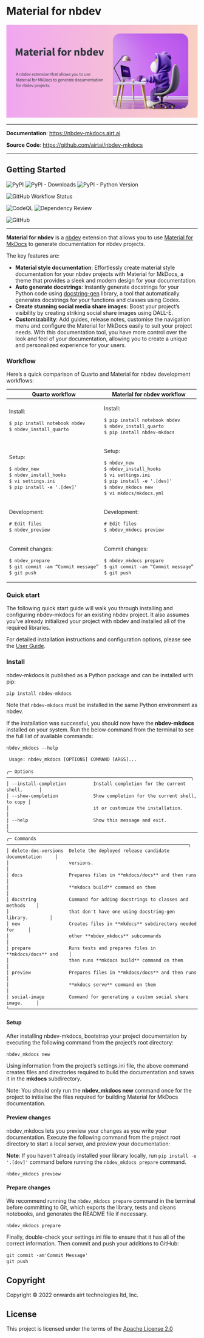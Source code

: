 Material for nbdev
================

<!-- WARNING: THIS FILE WAS AUTOGENERATED! DO NOT EDIT! -->

![](https://raw.githubusercontent.com/airtai/nbdev-mkdocs/main/nbs/images/nbdev_mkdocs_banner_img.png)

------------------------------------------------------------------------

**Documentation**: https://nbdev-mkdocs.airt.ai

**Source Code**: https://github.com/airtai/nbdev-mkdocs

------------------------------------------------------------------------

## Getting Started

![PyPI](https://img.shields.io/pypi/v/nbdev-mkdocs.png) ![PyPI -
Downloads](https://img.shields.io/pypi/dm/nbdev-mkdocs.png) ![PyPI -
Python Version](https://img.shields.io/pypi/pyversions/nbdev-mkdocs.png)

![GitHub Workflow
Status](https://img.shields.io/github/actions/workflow/status/airtai/nbdev-mkdocs/test.yaml)

![CodeQL](https://github.com/airtai/nbdev-mkdocs/actions/workflows/codeql.yml/badge.svg)
![Dependency
Review](https://github.com/airtai/nbdev-mkdocs/actions/workflows/dependency-review.yml/badge.svg)

![GitHub](https://img.shields.io/github/license/airtai/nbdev-mkdocs.png)

------------------------------------------------------------------------

**Material for nbdev** is a
<a href="https://nbdev.fast.ai/" target="_blank">nbdev</a> extension
that allows you to use
<a href="https://squidfunk.github.io/mkdocs-material/" target="_blank">Material
for MkDocs</a> to generate documentation for nbdev projects.

The key features are:

- **Material style documentation**: Effortlessly create material style
  documentation for your nbdev projects with Material for MkDocs, a
  theme that provides a sleek and modern design for your documentation.
- **Auto generate docstrings**: Instantly generate docstrings for your
  Python code using
  <a href="https://docstring-gen.airt.ai/" target="_blank">docstring-gen</a>
  library, a tool that automatically generates docstrings for your
  functions and classes using Codex.
- **Create stunning social media share images**: Boost your project’s
  visibility by creating striking social share images using DALL-E.
- **Customizability**: Add guides, release notes, customise the
  navigation menu and configure the Material for MkDocs easily to suit
  your project needs. With this documentation tool, you have more
  control over the look and feel of your documentation, allowing you to
  create a unique and personalized experience for your users.

### Workflow

Here’s a quick comparison of Quarto and Material for nbdev development
workflows:

<!-- | **Quarto workflow**  | **Material for nbdev workflow**   |
|---    |---    |
| Install:<br>> pip install notebook nbdev<br>> nbdev_install_quarto    | Install:<br>> pip install notebook nbdev<br>> nbdev_install_quarto<br>**> pip install nbdev-mkdocs**  |
| Setup:<br>> nbdev_new<br>> nbdev_install_hooks<br>> vi settings.ini<br>> pip install -e '.[dev]'  | Setup:<br>> nbdev_new<br>> nbdev_install_hooks<br>> vi settings.ini<br>> pip install -e '.[dev]'<br>**> nbdev_mkdocs new**<br>**> vi mkdocs/mkdocs.yml**  |
| Development:<br># Edit files<br>> nbdev_preview   | Development:<br># Edit files<br>**> nbdev_mkdocs preview**<br>    |
| Commit changes:<br>> nbdev_prepare<br>> git commit -am “Commit message”<br>> git push     | Commit changes:<br>**> nbdev_mkdocs prepare**<br>> git commit -am “Commit message”<br>> git push  | -->
<table>
<thead>
<tr>
<th>
<strong>Quarto workflow</strong>
</th>
<th>
<strong>Material for nbdev workflow</strong>
</th>
</tr>
</thead>
<tbody>
<tr>
<td>

Install:

``` shell
$ pip install notebook nbdev
$ nbdev_install_quarto
```

</td>
<td>

Install:

``` shell
$ pip install notebook nbdev
$ nbdev_install_quarto
$ pip install nbdev-mkdocs
```

</td>
</tr>
<tr>
<td>

Setup:

``` shell
$ nbdev_new
$ nbdev_install_hooks
$ vi settings.ini
$ pip install -e '.[dev]'
```

</td>
<td>

Setup:

``` shell
$ nbdev_new
$ nbdev_install_hooks
$ vi settings.ini
$ pip install -e '.[dev]'
$ nbdev_mkdocs new
$ vi mkdocs/mkdocs.yml
```

</td>
</tr>
<tr>
<td>

Development:

``` shell
# Edit files
$ nbdev_preview
```

</td>
<td>

Development:

``` shell
# Edit files
$ nbdev_mkdocs preview
```

</td>
</tr>
<tr>
<td>

Commit changes:

``` shell
$ nbdev_prepare
$ git commit -am “Commit message”
$ git push
```

</td>
<td>

Commit changes:

``` shell
$ nbdev_mkdocs prepare
$ git commit -am “Commit message”
$ git push
```

</td>
</tr>
</tbody>
</table>

### Quick start

The following quick start guide will walk you through installing and
configuring nbdev-mkdocs for an existing nbdev project. It also assumes
you’ve already initialized your project with nbdev and installed all of
the required libraries.

For detailed installation instructions and configuration options, please
see the
<a href="https://nbdev-mkdocs.airt.ai/guides/Basic_User_Guide/">User
Guide</a>.

### Install

nbdev-mkdocs is published as a Python package and can be installed with
pip:

``` shell
pip install nbdev-mkdocs
```

Note that `nbdev-mkdocs` must be installed in the same Python
environment as nbdev.

If the installation was successful, you should now have the
**nbdev-mkdocs** installed on your system. Run the below command from
the terminal to see the full list of available commands:

``` shell
nbdev_mkdocs --help
```

                                                                                    
     Usage: nbdev_mkdocs [OPTIONS] COMMAND [ARGS]...                                
                                                                                    
    ╭─ Options ────────────────────────────────────────────────────────────────────╮
    │ --install-completion          Install completion for the current shell.      │
    │ --show-completion             Show completion for the current shell, to copy │
    │                               it or customize the installation.              │
    │ --help                        Show this message and exit.                    │
    ╰──────────────────────────────────────────────────────────────────────────────╯
    ╭─ Commands ───────────────────────────────────────────────────────────────────╮
    │ delete-doc-versions  Delete the deployed release candidate documentation     │
    │                      versions.                                               │
    │ docs                 Prepares files in **mkdocs/docs** and then runs         │
    │                      **mkdocs build** command on them                        │
    │ docstring            Command for adding docstrings to classes and methods    │
    │                      that don't have one using docstring-gen library.        │
    │ new                  Creates files in **mkdocs** subdirectory needed for     │
    │                      other **nbdev_mkdocs** subcommands                      │
    │ prepare              Runs tests and prepares files in **mkdocs/docs** and    │
    │                      then runs **mkdocs build** command on them              │
    │ preview              Prepares files in **mkdocs/docs** and then runs         │
    │                      **mkdocs serve** command on them                        │
    │ social-image         Command for generating a custom social share image.     │
    ╰──────────────────────────────────────────────────────────────────────────────╯

#### Setup

After installing nbdev-mkdocs, bootstrap your project documentation by
executing the following command from the project’s root directory:

``` shell
nbdev_mkdocs new
```

Using information from the project’s settings.ini file, the above
command creates files and directories required to build the
documentation and saves it in the **mkdocs** subdirectory.

Note: You should only run the **nbdev_mkdocs new** command once for the
project to initialise the files required for building Material for
MkDocs documentation.

#### Preview changes

nbdev_mkdocs lets you preview your changes as you write your
documentation. Execute the following command from the project root
directory to start a local server, and preview your documentation:

**Note**: If you haven’t already installed your library locally, run
`pip install -e '.[dev]'` command before running the
`nbdev_mkdocs prepare` command.

``` shell
nbdev_mkdocs preview
```

#### Prepare changes

We recommend running the `nbdev_mkdocs prepare` command in the terminal
before committing to Git, which exports the library, tests and cleans
notebooks, and generates the README file if necessary.

``` shell
nbdev_mkdocs prepare
```

Finally, double-check your settings.ini file to ensure that it has all
of the correct information. Then commit and push your additions to
GitHub:

``` shell
git commit -am'Commit Message'
git push
```

## Copyright

Copyright © 2022 onwards airt technologies ltd, Inc.

## License

This project is licensed under the terms of the [Apache License
2.0](https://github.com/airtai/nbdev-mkdocs/blob/main/LICENSE)
